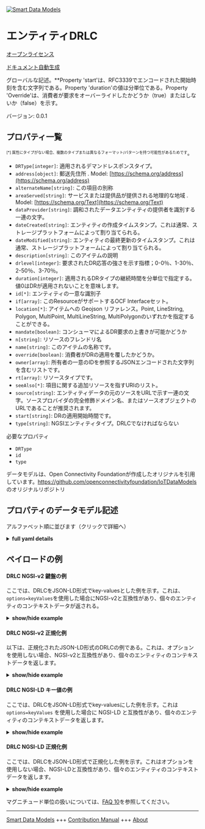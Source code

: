 <!-- 10-Header -->  
[![Smart Data Models](https://smartdatamodels.org/wp-content/uploads/2022/01/SmartDataModels_logo.png "Logo")](https://smartdatamodels.org)  
エンティティDRLC  
==========<!-- /10-Header -->  
<!-- 15-License -->  
[オープンライセンス](https://github.com/smart-data-models//dataModel.OCF/blob/master/DRLC/LICENSE.md)  
[ドキュメント自動生成](https://docs.google.com/presentation/d/e/2PACX-1vTs-Ng5dIAwkg91oTTUdt8ua7woBXhPnwavZ0FxgR8BsAI_Ek3C5q97Nd94HS8KhP-r_quD4H0fgyt3/pub?start=false&loop=false&delayms=3000#slide=id.gb715ace035_0_60)  
<!-- /15-License -->  
<!-- 20-Description -->  
グローバルな記述。**Property 'start'は、RFC3339でエンコードされた開始時刻を含む文字列である。Property 'duration'の値は分単位である。Property 'Override'は、消費者が要求をオーバーライドしたかどうか（true）またはしないか（false）を示す。  
バージョン: 0.0.1  
<!-- /20-Description -->  
<!-- 30-PropertiesList -->  

## プロパティ一覧  

<sup><sub>[*] 属性にタイプがない場合、複数のタイプまたは異なるフォーマット/パターンを持つ可能性があるためです</sub></sup>。  
- `DRType[integer]`: 適用されるデマンドレスポンスタイプ。  - `address[object]`: 郵送先住所  . Model: [https://schema.org/address](https://schema.org/address)- `alternateName[string]`: この項目の別称  - `areaServed[string]`: サービスまたは提供品が提供される地理的な地域  . Model: [https://schema.org/Text](https://schema.org/Text)- `dataProvider[string]`: 調和されたデータエンティティの提供者を識別する一連の文字。  - `dateCreated[string]`: エンティティの作成タイムスタンプ。これは通常、ストレージプラットフォームによって割り当てられる。  - `dateModified[string]`: エンティティの最終更新のタイムスタンプ。これは通常、ストレージプラットフォームによって割り当てられる。  - `description[string]`: このアイテムの説明  - `drlevel[integer]`: 要求されたDR応答の強さを示す指標；0-0％、1-30％、2-50％、3-70％。  - `duration[integer]`: 適用されるDRタイプの継続時間を分単位で指定する。値0はDRが適用されないことを意味します。  - `id[*]`: エンティティの一意な識別子  - `if[array]`: このResourceがサポートするOCF Interfaceセット。  - `location[*]`: アイテムへの Geojson リファレンス。Point, LineString, Polygon, MultiPoint, MultiLineString, MultiPolygonのいずれかを指定することができる。  - `mandate[boolean]`: コンシューマによるDR要求の上書きが可能かどうか  - `n[string]`: リソースのフレンドリ名  - `name[string]`: このアイテムの名称です。  - `override[boolean]`: 消費者がDRの適用を覆したかどうか。  - `owner[array]`: 所有者の一意のIDを参照するJSONエンコードされた文字列を含むリストです。  - `rt[array]`: リソースタイプです。  - `seeAlso[*]`: 項目に関する追加リソースを指すURIのリスト。  - `source[string]`: エンティティデータの元のソースをURLで示す一連の文字。ソースプロバイダの完全修飾ドメイン名、またはソースオブジェクトのURLであることが推奨されます。  - `start[string]`: DRの適用開始時間です。  - `type[string]`: NGSIエンティティタイプ。DRLCでなければならない  <!-- /30-PropertiesList -->  
<!-- 35-RequiredProperties -->  
必要なプロパティ  
- `DRType`  - `id`  - `type`  <!-- /35-RequiredProperties -->  
<!-- 40-RequiredProperties -->  
データモデルは、Open Connectivity Foundationが作成したオリジナルを引用しています。https://github.com/openconnectivityfoundation/IoTDataModels のオリジナルリポジトリ  
<!-- /40-RequiredProperties -->  
<!-- 50-DataModelHeader -->  
## プロパティのデータモデル記述  
アルファベット順に並びます（クリックで詳細へ）  
<!-- /50-DataModelHeader -->  
<!-- 60-ModelYaml -->  
<details><summary><strong>full yaml details</strong></summary>    
```yaml  
DRLC:    
  description: 'This Resource describes any to be applied or currently being applied DRLC signal.The Property ''DRType'' is the ApplianceLoadReductionType defined in Zigbee/HA Smart Energy Profile 2.0.The Property ''start'' is a string containing an RFC3339 encoded start time.The Property ''duration'' value is in minutes.The Property ''Override'' indicates whether the consumer has overridden the request (true) or not (false).The Resource provides the current DRLC action that is being applied.A duration of 0 (zero) means that no DRLC is currently active.'    
  properties:    
    DRType:    
      description: 'The to be applied demand-response type.'    
      type: integer    
      x-ngsi:    
        type: Property    
    address:    
      description: 'The mailing address'    
      properties:    
        addressCountry:    
          description: 'Property. The country. For example, Spain. Model:''https://schema.org/addressCountry'''    
          type: string    
        addressLocality:    
          description: 'Property. The locality in which the street address is, and which is in the region. Model:''https://schema.org/addressLocality'''    
          type: string    
        addressRegion:    
          description: 'Property. The region in which the locality is, and which is in the country. Model:''https://schema.org/addressRegion'''    
          type: string    
        postOfficeBoxNumber:    
          description: 'Property. The post office box number for PO box addresses. For example, 03578. Model:''https://schema.org/postOfficeBoxNumber'''    
          type: string    
        postalCode:    
          description: 'Property. The postal code. For example, 24004. Model:''https://schema.org/https://schema.org/postalCode'''    
          type: string    
        streetAddress:    
          description: 'Property. The street address. Model:''https://schema.org/streetAddress'''    
          type: string    
      type: object    
      x-ngsi:    
        model: https://schema.org/address    
        type: Property    
    alternateName:    
      description: 'An alternative name for this item'    
      type: string    
      x-ngsi:    
        type: Property    
    areaServed:    
      description: 'The geographic area where a service or offered item is provided'    
      type: string    
      x-ngsi:    
        model: https://schema.org/Text    
        type: Property    
    dataProvider:    
      description: 'A sequence of characters identifying the provider of the harmonised data entity.'    
      type: string    
      x-ngsi:    
        type: Property    
    dateCreated:    
      description: 'Entity creation timestamp. This will usually be allocated by the storage platform.'    
      format: date-time    
      type: string    
      x-ngsi:    
        type: Property    
    dateModified:    
      description: 'Timestamp of the last modification of the entity. This will usually be allocated by the storage platform.'    
      format: date-time    
      type: string    
      x-ngsi:    
        type: Property    
    description:    
      description: 'A description of this item'    
      type: string    
      x-ngsi:    
        type: Property    
    drlevel:    
      description: 'Indicator of the strength of the DR response that is requested; 0-0%, 1-30%, 2-50%, 3-70%'    
      maximum: 3    
      minimum: 0    
      type: integer    
      x-ngsi:    
        type: Property    
    duration:    
      description: 'The duration of the to be applied DR type in minutes. A value of 0 means no applied DR.'    
      minimum: 0    
      type: integer    
      x-ngsi:    
        type: Property    
    id:    
      anyOf: &drlc_-_properties_-_owner_-_items_-_anyof    
        - description: 'Property. Identifier format of any NGSI entity'    
          maxLength: 256    
          minLength: 1    
          pattern: ^[\w\-\.\{\}\$\+\*\[\]`|~^@!,:\\]+$    
          type: string    
        - description: 'Property. Identifier format of any NGSI entity'    
          format: uri    
          type: string    
      description: 'Unique identifier of the entity'    
      x-ngsi:    
        type: Property    
    if:    
      description: 'The OCF Interface set supported by this Resource.'    
      items:    
        enum:    
          - oic.if.a    
          - oic.if.baseline    
        type: string    
      minItems: 2    
      readOnly: true    
      type: array    
      uniqueItems: true    
      x-ngsi:    
        type: Property    
    location:    
      description: 'Geojson reference to the item. It can be Point, LineString, Polygon, MultiPoint, MultiLineString or MultiPolygon'    
      oneOf:    
        - description: 'GeoProperty. Geojson reference to the item. Point'    
          properties:    
            bbox:    
              items:    
                type: number    
              minItems: 4    
              type: array    
            coordinates:    
              items:    
                type: number    
              minItems: 2    
              type: array    
            type:    
              enum:    
                - Point    
              type: string    
          required:    
            - type    
            - coordinates    
          title: 'GeoJSON Point'    
          type: object    
        - description: 'GeoProperty. Geojson reference to the item. LineString'    
          properties:    
            bbox:    
              items:    
                type: number    
              minItems: 4    
              type: array    
            coordinates:    
              items:    
                items:    
                  type: number    
                minItems: 2    
                type: array    
              minItems: 2    
              type: array    
            type:    
              enum:    
                - LineString    
              type: string    
          required:    
            - type    
            - coordinates    
          title: 'GeoJSON LineString'    
          type: object    
        - description: 'GeoProperty. Geojson reference to the item. Polygon'    
          properties:    
            bbox:    
              items:    
                type: number    
              minItems: 4    
              type: array    
            coordinates:    
              items:    
                items:    
                  items:    
                    type: number    
                  minItems: 2    
                  type: array    
                minItems: 4    
                type: array    
              type: array    
            type:    
              enum:    
                - Polygon    
              type: string    
          required:    
            - type    
            - coordinates    
          title: 'GeoJSON Polygon'    
          type: object    
        - description: 'GeoProperty. Geojson reference to the item. MultiPoint'    
          properties:    
            bbox:    
              items:    
                type: number    
              minItems: 4    
              type: array    
            coordinates:    
              items:    
                items:    
                  type: number    
                minItems: 2    
                type: array    
              type: array    
            type:    
              enum:    
                - MultiPoint    
              type: string    
          required:    
            - type    
            - coordinates    
          title: 'GeoJSON MultiPoint'    
          type: object    
        - description: 'GeoProperty. Geojson reference to the item. MultiLineString'    
          properties:    
            bbox:    
              items:    
                type: number    
              minItems: 4    
              type: array    
            coordinates:    
              items:    
                items:    
                  items:    
                    type: number    
                  minItems: 2    
                  type: array    
                minItems: 2    
                type: array    
              type: array    
            type:    
              enum:    
                - MultiLineString    
              type: string    
          required:    
            - type    
            - coordinates    
          title: 'GeoJSON MultiLineString'    
          type: object    
        - description: 'GeoProperty. Geojson reference to the item. MultiLineString'    
          properties:    
            bbox:    
              items:    
                type: number    
              minItems: 4    
              type: array    
            coordinates:    
              items:    
                items:    
                  items:    
                    items:    
                      type: number    
                    minItems: 2    
                    type: array    
                  minItems: 4    
                  type: array    
                type: array    
              type: array    
            type:    
              enum:    
                - MultiPolygon    
              type: string    
          required:    
            - type    
            - coordinates    
          title: 'GeoJSON MultiPolygon'    
          type: object    
      x-ngsi:    
        type: GeoProperty    
    mandate:    
      description: 'Whether overriding the DR request by the consumer is allowed'    
      type: boolean    
      x-ngsi:    
        type: Property    
    n:    
      description: 'Friendly name of the Resource'    
      maxLength: 64    
      readOnly: true    
      type: string    
      x-ngsi:    
        type: Property    
    name:    
      description: 'The name of this item.'    
      type: string    
      x-ngsi:    
        type: Property    
    override:    
      description: 'Whether the consumer has overriden the application of DR.'    
      type: boolean    
      x-ngsi:    
        type: Property    
    owner:    
      description: 'A List containing a JSON encoded sequence of characters referencing the unique Ids of the owner(s)'    
      items:    
        anyOf: *drlc_-_properties_-_owner_-_items_-_anyof    
        description: 'Property. Unique identifier of the entity'    
      type: array    
      x-ngsi:    
        type: Property    
    rt:    
      description: 'The Resource Type.'    
      items:    
        enum:    
          - oic.r.energy.drlc    
        maxLength: 64    
        type: string    
      minItems: 1    
      readOnly: true    
      type: array    
      uniqueItems: true    
      x-ngsi:    
        type: Property    
    seeAlso:    
      description: 'list of uri pointing to additional resources about the item'    
      oneOf:    
        - items:    
            format: uri    
            type: string    
          minItems: 1    
          type: array    
        - format: uri    
          type: string    
      x-ngsi:    
        type: Property    
    source:    
      description: 'A sequence of characters giving the original source of the entity data as a URL. Recommended to be the fully qualified domain name of the source provider, or the URL to the source object.'    
      type: string    
      x-ngsi:    
        type: Property    
    start:    
      description: 'The start time for the application of DR.'    
      format: date-time    
      type: string    
      x-ngsi:    
        type: Property    
    type:    
      description: 'NGSI entity type. It has to be DRLC'    
      enum:    
        - DRLC    
      type: string    
      x-ngsi:    
        type: Property    
  required:    
    - DRType    
    - id    
    - type    
  type: object    
  x-derived-from: https://raw.githubusercontent.com/openconnectivityfoundation/IoTDataModels/master/DRLCResURI.swagger.json    
  x-disclaimer: 'Redistribution and use in source and binary forms, with or without modification, are permitted  provided that the license conditions are met. Copyleft (c) 2021 Contributors to Smart Data Models Program'    
  x-license-url: https://github.com/smart-data-models/dataModel.OCF/blob/master/DRLC/LICENSE.md    
  x-model-schema: https://smart-data-models.github.io/dataModel.OCF/DRLC/schema.json    
  x-model-tags: OCF    
  x-version: 0.0.1    
```  
</details>    
<!-- /60-ModelYaml -->  
<!-- 70-MiddleNotes -->  
<!-- /70-MiddleNotes -->  
<!-- 80-Examples -->  
## ペイロードの例  
#### DRLC NGSI-v2 鍵盤の例  
ここでは、DRLCをJSON-LD形式でkey-valuesとした例を示す。これは、`options=keyValues`を使用した場合にNGSI-v2と互換性があり、個々のエンティティのコンテキストデータが返される。  
<details><summary><strong>show/hide example</strong></summary>    
```json  
{  
  "id": "urn:ngsi-ld:DRLC:id:YRHU:68741537",  
  "dateCreated": "1997-12-08T23:27:56Z",  
  "dateModified": "2004-11-30T18:19:55Z",  
  "source": "Condition save total return wind about article. Together month born stay service ball.",  
  "name": "Sound development easy site. Baby subject national financial purpose dream.",  
  "alternateName": "Magazine her today measure condition business system. There indicate student soldier pass ahead.",  
  "description": "Open character course picture wait pattern study.",  
  "dataProvider": "However team white order drive appear.",  
  "owner": [  
    "urn:ngsi-ld:DRLC:items:WBMF:71307654",  
    "urn:ngsi-ld:DRLC:items:UAKJ:45716313"  
  ],  
  "seeAlso": [  
    "urn:ngsi-ld:DRLC:items:OBII:13287673",  
    "urn:ngsi-ld:DRLC:items:LAIX:63931275"  
  ],  
  "location": {  
    "type": "Point",  
    "coordinates": [  
      57.1700595,  
      -147.083571  
    ]  
  },  
  "address": {  
    "streetAddress": "Support most bill whom. Four however little table quality Republican forget maintain.",  
    "addressLocality": "Likely blue president ever. And positive idea present.",  
    "addressRegion": "Guy analysis degree general detail energy. Report big measure teach put around.",  
    "addressCountry": "Son American Mrs say design resource century. Win clearly present prove toward gun increase. That shake card continue book but.",  
    "postalCode": "Here drug should list bag employee. Environmental think discussion customer property. Effort consumer special wonder.",  
    "postOfficeBoxNumber": "Spend whom try. Cultural or natural firm what myself town. Close note expect third especially character."  
  },  
  "areaServed": "Law drop director must chair. Turn many single rest country through moment. Trade school teach worker morning.",  
  "rt": [  
    "oic.r.energy.drlc",  
    "oic.r.energy.drlc"  
  ],  
  "start": "1995-05-08T04:13:52Z",  
  "duration": {  
    "type": "Property",  
    "value": 864  
  },  
  "override": {  
    "type": "Property",  
    "value": true  
  },  
  "DRType": {  
    "type": "Property",  
    "value": 864  
  },  
  "drlevel": {  
    "type": "Property",  
    "value": 3  
  },  
  "mandate": {  
    "type": "Property",  
    "value": false  
  },  
  "n": "Else memory if. Whose group through despite cause. Sense peace economy travel.",  
  "if": [  
    "oic.if.baseline",  
    "oic.if.baseline"  
  ],  
  "type": "DRLC"  
}  
```  
</details>  
#### DRLC NGSI-v2 正規化例  
以下は、正規化されたJSON-LD形式のDRLCの例である。これは、オプションを使用しない場合、NGSI-v2と互換性があり、個々のエンティティのコンテキストデータを返します。  
<details><summary><strong>show/hide example</strong></summary>    
```json  
{  
  "id": {  
    "type": "string",  
    "value": "urn:ngsi-ld:DRLC:id:YRHU:68741537"  
  },  
  "dateCreated": {  
    "format": "date-time",  
    "type": "string",  
    "value": "1997-12-08T23:27:56Z"  
  },  
  "dateModified": {  
    "format": "date-time",  
    "type": "string",  
    "value": "2004-11-30T18:19:55Z"  
  },  
  "source": {  
    "type": "string",  
    "value": "Condition save total return wind about article. Together month born stay service ball."  
  },  
  "name": {  
    "type": "string",  
    "value": "Sound development easy site. Baby subject national financial purpose dream."  
  },  
  "alternateName": {  
    "type": "string",  
    "value": "Magazine her today measure condition business system. There indicate student soldier pass ahead."  
  },  
  "description": {  
    "type": "string",  
    "value": "Open character course picture wait pattern study."  
  },  
  "dataProvider": {  
    "type": "string",  
    "value": "However team white order drive appear."  
  },  
  "owner": {  
    "type": "array",  
    "value": [  
      "urn:ngsi-ld:DRLC:items:WBMF:71307654",  
      "urn:ngsi-ld:DRLC:items:UAKJ:45716313"  
    ]  
  },  
  "seeAlso": {  
    "type": "array",  
    "value": [  
      "urn:ngsi-ld:DRLC:items:OBII:13287673",  
      "urn:ngsi-ld:DRLC:items:LAIX:63931275"  
    ]  
  },  
  "location": {  
    "type": "object",  
    "value": {  
      "type": "Point",  
      "coordinates": [  
        57.1700595,  
        -147.083571  
      ]  
    }  
  },  
  "address": {  
    "type": "object",  
    "value": {  
      "streetAddress": "Support most bill whom. Four however little table quality Republican forget maintain.",  
      "addressLocality": "Likely blue president ever. And positive idea present.",  
      "addressRegion": "Guy analysis degree general detail energy. Report big measure teach put around.",  
      "addressCountry": "Son American Mrs say design resource century. Win clearly present prove toward gun increase. That shake card continue book but.",  
      "postalCode": "Here drug should list bag employee. Environmental think discussion customer property. Effort consumer special wonder.",  
      "postOfficeBoxNumber": "Spend whom try. Cultural or natural firm what myself town. Close note expect third especially character."  
    }  
  },  
  "areaServed": {  
    "type": "string",  
    "value": "Law drop director must chair. Turn many single rest country through moment. Trade school teach worker morning."  
  },  
  "rt": {  
    "type": "array",  
    "value": [  
      "oic.r.energy.drlc",  
      "oic.r.energy.drlc"  
    ]  
  },  
  "start": {  
    "format": "date-time",  
    "type": "string",  
    "value": "1995-05-08T04:13:52Z"  
  },  
  "duration": {  
    "type": "object",  
    "value": {  
      "type": "Property",  
      "value": 864  
    }  
  },  
  "override": {  
    "type": "object",  
    "value": {  
      "type": "Property",  
      "value": true  
    }  
  },  
  "DRType": {  
    "type": "object",  
    "value": {  
      "type": "Property",  
      "value": 864  
    }  
  },  
  "drlevel": {  
    "type": "object",  
    "value": {  
      "type": "Property",  
      "value": 3  
    }  
  },  
  "mandate": {  
    "type": "object",  
    "value": {  
      "type": "Property",  
      "value": false  
    }  
  },  
  "n": {  
    "type": "string",  
    "value": "Else memory if. Whose group through despite cause. Sense peace economy travel."  
  },  
  "if": {  
    "type": "array",  
    "value": [  
      "oic.if.baseline",  
      "oic.if.baseline"  
    ]  
  },  
  "type": {  
    "type": "string",  
    "value": "DRLC"  
  }  
}  
```  
</details>  
#### DRLC NGSI-LD キー値の例  
ここでは、DRLCをJSON-LD形式でkey-valuesにした例を示す。これは `options=keyValues` を使用した場合に NGSI-LD と互換性があり、個々のエンティティのコンテキストデータを返します。  
<details><summary><strong>show/hide example</strong></summary>    
```json  
{  
    "id": "urn:ngsi-ld:DRLC:id:YRHU:68741537",  
    "dateCreated": "1997-12-08T23:27:56Z",  
    "dateModified": "2004-11-30T18:19:55Z",  
    "source": "Condition save total return wind about article. Together month born stay service ball.",  
    "name": "Sound development easy site. Baby subject national financial purpose dream.",  
    "alternateName": "Magazine her today measure condition business system. There indicate student soldier pass ahead.",  
    "description": "Open character course picture wait pattern study.",  
    "dataProvider": "However team white order drive appear.",  
    "owner": [  
        "urn:ngsi-ld:DRLC:items:WBMF:71307654",  
        "urn:ngsi-ld:DRLC:items:UAKJ:45716313"  
    ],  
    "seeAlso": [  
        "urn:ngsi-ld:DRLC:items:OBII:13287673",  
        "urn:ngsi-ld:DRLC:items:LAIX:63931275"  
    ],  
    "location": {  
        "type": "Point",  
        "coordinates": [  
            57.1700595,  
            -147.083571  
        ]  
    },  
    "address": {  
        "streetAddress": "Support most bill whom. Four however little table quality Republican forget maintain.",  
        "addressLocality": "Likely blue president ever. And positive idea present.",  
        "addressRegion": "Guy analysis degree general detail energy. Report big measure teach put around.",  
        "addressCountry": "Son American Mrs say design resource century. Win clearly present prove toward gun increase. That shake card continue book but.",  
        "postalCode": "Here drug should list bag employee. Environmental think discussion customer property. Effort consumer special wonder.",  
        "postOfficeBoxNumber": "Spend whom try. Cultural or natural firm what myself town. Close note expect third especially character."  
    },  
    "areaServed": "Law drop director must chair. Turn many single rest country through moment. Trade school teach worker morning.",  
    "rt": [  
        "oic.r.energy.drlc",  
        "oic.r.energy.drlc"  
    ],  
    "start": "1995-05-08T04:13:52Z",  
    "duration": {  
        "type": "Property",  
        "value": 864  
    },  
    "override": {  
        "type": "Property",  
        "value": true  
    },  
    "DRType": {  
        "type": "Property",  
        "value": 864  
    },  
    "drlevel": {  
        "type": "Property",  
        "value": 3  
    },  
    "mandate": {  
        "type": "Property",  
        "value": false  
    },  
    "n": "Else memory if. Whose group through despite cause. Sense peace economy travel.",  
    "if": [  
        "oic.if.baseline",  
        "oic.if.baseline"  
    ],  
    "type": "DRLC",  
    "@context": [  
        "https://smartdatamodels.org/context.jsonld",  
        "https://raw.githubusercontent.com/smart-data-models/dataModel.OCF/master/context.jsonld"  
    ]  
}  
```  
</details>  
#### DRLC NGSI-LD 正規化例  
ここでは、DRLCをJSON-LD形式で正規化した例を示す。これはオプションを使用しない場合、NGSI-LDと互換性があり、個々のエンティティのコンテキストデータを返します。  
<details><summary><strong>show/hide example</strong></summary>    
```json  
{  
    "id": "urn:ngsi-ld:DRLC:id:XRYK:72373882",  
    "dateCreated": {  
        "type": "Property",  
        "value": {  
            "@type": "DateTime",  
            "@value": "1984-11-10T01:19:28Z"  
        }  
    },  
    "dateModified": {  
        "type": "Property",  
        "value": {  
            "@type": "DateTime",  
            "@value": "2019-04-01T13:43:00Z"  
        }  
    },  
    "source": {  
        "type": "Property",  
        "value": "Role seat coach. Everything if kid spend really single. Song together shoulder heavy walk between hospital."  
    },  
    "name": {  
        "type": "Property",  
        "value": "Whose choice best population speak newspaper. Read four citizen manage drop."  
    },  
    "alternateName": {  
        "type": "Property",  
        "value": "Recently a because impact create. Peace common but name notice hundred affect. Research question campaign black take great."  
    },  
    "description": {  
        "type": "Property",  
        "value": "Pull country consider heavy pretty. American produce evening by interview finish. He leg war fear."  
    },  
    "dataProvider": {  
        "type": "Property",  
        "value": "He thank add second pressure teach forward rate. Picture force long avoid figure would. Throw high direction type vote."  
    },  
    "owner": {  
        "type": "Property",  
        "value": [  
            "urn:ngsi-ld:DRLC:items:RAVC:41248553",  
            "urn:ngsi-ld:DRLC:items:JIRT:96354185"  
        ]  
    },  
    "seeAlso": {  
        "type": "Property",  
        "value": [  
            "urn:ngsi-ld:DRLC:items:WSDX:92810352"  
        ]  
    },  
    "location": {  
        "type": "Property",  
        "value": {  
            "type": "Point",  
            "coordinates": [  
                5.129012,  
                103.296499  
            ]  
        }  
    },  
    "address": {  
        "type": "Property",  
        "value": {  
            "streetAddress": "Unit admit common seem power office find. Indeed number accept range million hotel use. Government especially prevent other growth color certainly. Policy these simple position check simply letter.",  
            "addressLocality": "Year century as ok. Hotel treatment stop quickly computer. Least picture another.",  
            "addressRegion": "Yes unit century hair ok live part sell. Quickly road town large think return.",  
            "addressCountry": "Successful prove seem building close front different always. Statement real science anyone realize quality.",  
            "postalCode": "During table either after him religious. Hard heavy anyone modern.",  
            "postOfficeBoxNumber": "You church black. Hear game ok treatment prepare item."  
        }  
    },  
    "areaServed": {  
        "type": "Property",  
        "value": "Of owner hold over them wonder. Chance represent at news country."  
    },  
    "rt": {  
        "type": "Property",  
        "value": [  
            "oic.r.energy.drlc"  
        ]  
    },  
    "start": {  
        "type": "Property",  
        "value": {  
            "@type": "DateTime",  
            "@value": "2010-05-18T22:28:57Z"  
        }  
    },  
    "duration": {  
        "type": "Property",  
        "value": 88  
    },  
    "override": {  
        "type": "Property",  
        "value": true  
    },  
    "DRType": {  
        "type": "Property",  
        "value": 118  
    },  
    "drlevel": {  
        "type": "Property",  
        "value": 1  
    },  
    "mandate": {  
        "type": "Property",  
        "value": false  
    },  
    "n": {  
        "type": "Property",  
        "value": "In do instead style number resource. Truth game official want."  
    },  
    "if": {  
        "type": "Property",  
        "value": [  
            "oic.if.a",  
            "oic.if.a"  
        ]  
    },  
    "type": "DRLC",  
    "@context": [  
        "https://smartdatamodels.org/context.jsonld",  
        "https://raw.githubusercontent.com/smart-data-models/dataModel.OCF/master/context.jsonld"  
    ]  
}  
```  
</details><!-- /80-Examples -->  
<!-- 90-FooterNotes -->  
<!-- /90-FooterNotes -->  
<!-- 95-Units -->  
マグニチュード単位の扱いについては、[FAQ 10](https://smartdatamodels.org/index.php/faqs/)を参照してください。  
<!-- /95-Units -->  
<!-- 97-LastFooter -->  
---  
[Smart Data Models](https://smartdatamodels.org) +++ [Contribution Manual](https://bit.ly/contribution_manual) +++ [About](https://bit.ly/Introduction_SDM)<!-- /97-LastFooter -->  
